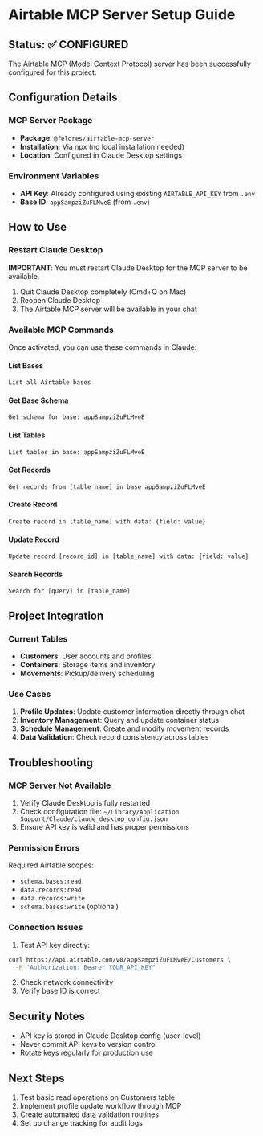 # Airtable MCP Server Setup Guide

## Status: ✅ CONFIGURED

The Airtable MCP (Model Context Protocol) server has been successfully configured for this project.

## Configuration Details

### MCP Server Package
- **Package**: `@felores/airtable-mcp-server`
- **Installation**: Via npx (no local installation needed)
- **Location**: Configured in Claude Desktop settings

### Environment Variables
- **API Key**: Already configured using existing `AIRTABLE_API_KEY` from `.env`
- **Base ID**: `appSampziZuFLMveE` (from `.env`)

## How to Use

### Restart Claude Desktop
**IMPORTANT**: You must restart Claude Desktop for the MCP server to be available.

1. Quit Claude Desktop completely (Cmd+Q on Mac)
2. Reopen Claude Desktop
3. The Airtable MCP server will be available in your chat

### Available MCP Commands

Once activated, you can use these commands in Claude:

#### List Bases
```
List all Airtable bases
```

#### Get Base Schema
```
Get schema for base: appSampziZuFLMveE
```

#### List Tables
```
List tables in base: appSampziZuFLMveE
```

#### Get Records
```
Get records from [table_name] in base appSampziZuFLMveE
```

#### Create Record
```
Create record in [table_name] with data: {field: value}
```

#### Update Record
```
Update record [record_id] in [table_name] with data: {field: value}
```

#### Search Records
```
Search for [query] in [table_name]
```

## Project Integration

### Current Tables
- **Customers**: User accounts and profiles
- **Containers**: Storage items and inventory
- **Movements**: Pickup/delivery scheduling

### Use Cases

1. **Profile Updates**: Update customer information directly through chat
2. **Inventory Management**: Query and update container status
3. **Schedule Management**: Create and modify movement records
4. **Data Validation**: Check record consistency across tables

## Troubleshooting

### MCP Server Not Available
1. Verify Claude Desktop is fully restarted
2. Check configuration file: `~/Library/Application Support/Claude/claude_desktop_config.json`
3. Ensure API key is valid and has proper permissions

### Permission Errors
Required Airtable scopes:
- `schema.bases:read`
- `data.records:read`
- `data.records:write`
- `schema.bases:write` (optional)

### Connection Issues
1. Test API key directly:
```bash
curl https://api.airtable.com/v0/appSampziZuFLMveE/Customers \
  -H "Authorization: Bearer YOUR_API_KEY"
```

2. Check network connectivity
3. Verify base ID is correct

## Security Notes

- API key is stored in Claude Desktop config (user-level)
- Never commit API keys to version control
- Rotate keys regularly for production use

## Next Steps

1. Test basic read operations on Customers table
2. Implement profile update workflow through MCP
3. Create automated data validation routines
4. Set up change tracking for audit logs